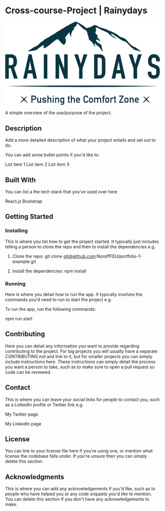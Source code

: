 # Cross-course-Project | Rainydays

<img src="images/RainyDays_Logo.png" alt="Rainydays logo">

A simple overview of the use/purpose of the project.

## Description

Add a more detailed description of what your project entails and set out to do.

You can add some bullet points if you'd like to:

List item 1
List item 2
List item 3

## Built With

You can list a the tech stack that you've used over here

React.js
Bootstrap

## Getting Started

### Installing

This is where you list how to get the project started. It typically just includes telling a person to clone the repo and then to install the dependencies e.g.

1. Clone the repo:
   git clone git@github.com:NoroffFEU/portfolio-1-example.git

2. Install the dependencies:
   npm install

### Running

Here is where you detail how to run the app. It typically involves the commands you'd need to run to start the project e.g.

To run the app, run the following commands:

npm run start

## Contributing

Here you can detail any information you want to provide regarding contributing to the project. For big projects you will usually have a separate CONTRIBUTING.md and link to it, but for smaller projects you can simply include instructions here. These instructions can simply detail the process you want a person to take, such as to make sure to open a pull request so code can be reviewed.

## Contact

This is where you can leave your social links for people to contact you, such as a LinkedIn profile or Twitter link e.g.

My Twitter page

My LinkedIn page

## License

You can link to your license file here if you're using one, or mention what license the codebase falls under. If you're unsure then you can simply delete this section.

## Acknowledgments

This is where you can add any acknowledgements if you'd like, such as to people who have helped you or any code snippets you'd like to mention. You can delete this section if you don't have any acknowledgements to make.
